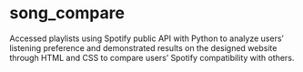 # song_compare

Accessed playlists using Spotify public API with Python to analyze users’ listening preference and demonstrated results on the designed website through HTML and CSS to compare users’ Spotify compatibility with others.
